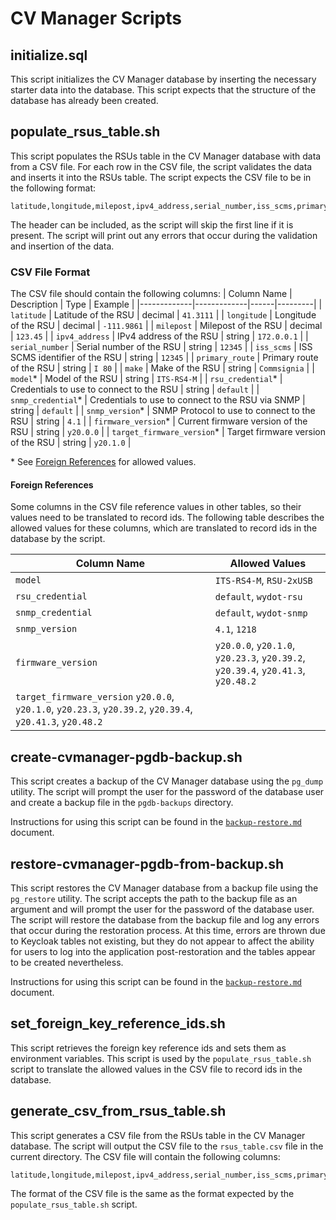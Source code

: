 # CV Manager Scripts
## initialize.sql
This script initializes the CV Manager database by inserting the necessary starter data into the database. This script expects that the structure of the database has already been created.

## populate_rsus_table.sh
This script populates the RSUs table in the CV Manager database with data from a CSV file. For each row in the CSV file, the script validates the data and inserts it into the RSUs table. The script expects the CSV file to be in the following format:

```csv
latitude,longitude,milepost,ipv4_address,serial_number,iss_scms,primary_route,make,model,rsu_credential,snmp_credential,snmp_version,firmware_version,target_firmware_version
```

The header can be included, as the script will skip the first line if it is present. The script will print out any errors that occur during the validation and insertion of the data.


### CSV File Format
The CSV file should contain the following columns:
| Column Name | Description | Type | Example |
|-------------|-------------|------|---------|
| `latitude` | Latitude of the RSU | decimal | `41.3111` |
| `longitude` | Longitude of the RSU | decimal | `-111.9861` |
| `milepost` | Milepost of the RSU | decimal | `123.45` |
| `ipv4_address` | IPv4 address of the RSU | string | `172.0.0.1` |
| `serial_number` | Serial number of the RSU | string | `12345` |
| `iss_scms` | ISS SCMS identifier of the RSU | string | `12345` |
| `primary_route` | Primary route of the RSU | string | `I 80` |
| `make` | Make of the RSU | string | `Commsignia` | 
| `model`* | Model of the RSU | string | `ITS-RS4-M` | 
| `rsu_credential`* | Credentials to use to connect to the RSU | string | `default` |
| `snmp_credential`* | Credentials to use to connect to the RSU via SNMP | string | `default` |
| `snmp_version`* | SNMP Protocol to use to connect to the RSU | string | `4.1` |
| `firmware_version`* | Current firmware version of the RSU | string | `y20.0.0` |
| `target_firmware_version`* | Target firmware version of the RSU | string | `y20.1.0` |

\* See [Foreign References](#foreign-references) for allowed values.

#### Foreign References
Some columns in the CSV file reference values in other tables, so their values need to be translated to record ids. The following table describes the allowed values for these columns, which are translated to record ids in the database by the script.

| Column Name | Allowed Values | 
|-------------|-----------------|
| `model` | `ITS-RS4-M`, `RSU-2xUSB` |
| `rsu_credential` | `default`, `wydot-rsu` |
| `snmp_credential` | `default`, `wydot-snmp` | 
| `snmp_version` | `4.1`, `1218` |
| `firmware_version` | `y20.0.0`, `y20.1.0`, `y20.23.3`, `y20.39.2`, `y20.39.4`, `y20.41.3`, `y20.48.2` |
| `target_firmware_version` `y20.0.0`, `y20.1.0`, `y20.23.3`, `y20.39.2`, `y20.39.4`, `y20.41.3`, `y20.48.2` |

## create-cvmanager-pgdb-backup.sh
This script creates a backup of the CV Manager database using the `pg_dump` utility. The script will prompt the user for the password of the database user and create a backup file in the `pgdb-backups` directory.

Instructions for using this script can be found in the [`backup-restore.md`](../docs/backup-restore.md#backup) document.

## restore-cvmanager-pgdb-from-backup.sh
This script restores the CV Manager database from a backup file using the `pg_restore` utility. The script accepts the path to the backup file as an argument and will prompt the user for the password of the database user. The script will restore the database from the backup file and log any errors that occur during the restoration process. At this time, errors are thrown due to Keycloak tables not existing, but they do not appear to affect the ability for users to log into the application post-restoration and the tables appear to be created nevertheless.

Instructions for using this script can be found in the [`backup-restore.md`](../docs/backup-restore.md#restore) document.

## set_foreign_key_reference_ids.sh
This script retrieves the foreign key reference ids and sets them as environment variables. This script is used by the `populate_rsus_table.sh` script to translate the allowed values in the CSV file to record ids in the database.

## generate_csv_from_rsus_table.sh
This script generates a CSV file from the RSUs table in the CV Manager database. The script will output the CSV file to the `rsus_table.csv` file in the current directory. The CSV file will contain the following columns:

```csv
latitude,longitude,milepost,ipv4_address,serial_number,iss_scms,primary_route,make,model,rsu_credential,snmp_credential,snmp_version,firmware_version,target_firmware_version
```

The format of the CSV file is the same as the format expected by the `populate_rsus_table.sh` script.
